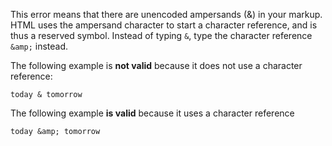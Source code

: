 This error means that there are unencoded ampersands (&) in your markup.  HTML uses the ampersand character to start a character reference, and is thus a reserved symbol.  Instead of typing `&`, type the character reference `&amp;` instead.

The following example is **not valid** because it does not use a character reference:

```
today & tomorrow
```

The following example **is valid** because it uses a character reference

```
today &amp; tomorrow
```
